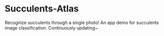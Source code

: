 # Succulents-Atlas
Recognize succulents through a single photo! An app demo for succulents image classification. Continuously updating~
